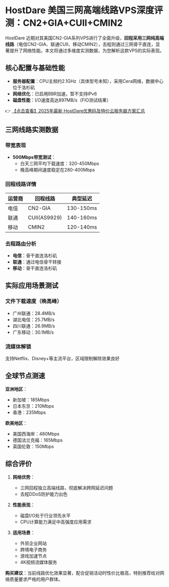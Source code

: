 # HostDare 美国三网高端线路VPS深度评测：CN2+GIA+CUII+CMIN2

HostDare 近期对其美国CN2-GIA系列VPS进行了全面升级，**回程采用三网纯高端线路**（电信CN2-GIA、联通CUII、移动CMIN2），去程则通过三网骨干直连，显著提升了网络性能。本文将通过多维度实测数据，为您解析这款VPS的实际表现。

## 核心配置与基础性能

- **服务器配置**：CPU主频约2.1GHz（具体型号未知），采用Cera网络，数据中心位于洛杉矶
- **网络优化**：已启用BBR加速，暂不支持IPv6
- **磁盘性能**：I/O速度高达897MB/s（FIO测试结果）

👉 [【点击查看】2025年最新 HostDare优惠码及特价云服务器方案汇总](https://bit.ly/hostdare)

## 三网线路实测数据

### 带宽表现
- **500Mbps带宽测试**：
  - 白天三网平均下载速度：320-450Mbps
  - 晚高峰期间速度稳定在280-400Mbps

### 回程线路详情
| 运营商 | 回程线路       | 典型延迟 |
|--------|----------------|----------|
| 电信   | CN2-GIA        | 130-150ms|
| 联通   | CUII(AS9929)   | 140-160ms|
| 移动   | CMIN2          | 120-140ms|

### 去程路由分析
- **电信**：骨干直连洛杉矶
- **联通**：通过电信骨干转接
- **移动**：骨干直连洛杉矶

## 实际应用场景测试

### 文件下载速度（晚高峰）
- 广州联通：28.4MB/s
- 湖北电信：25.7MB/s 
- 四川联通：26.9MB/s
- 广东移动：30.1MB/s

### 流媒体解锁
支持Netflix、Disney+等主流平台，区域限制解除效果良好

## 全球节点测速

**亚洲地区**：
- 新加坡：185Mbps
- 日本东京：210Mbps
- 香港：235Mbps

**欧美地区**：
- 美国西海岸：480Mbps
- 德国法兰克福：165Mbps
- 英国伦敦：150Mbps

## 综合评价

1. **网络优势**：
   - 三网回程独立高端线路，彻底解决跨网延迟问题
   - 去程DDoS防护能力出色

2. **性能表现**：
   - 磁盘I/O处于行业领先水平
   - CPU计算能力满足中高强度应用需求

3. **适用场景**：
   - 外贸企业网站
   - 跨境电子商务
   - 游戏加速节点
   - 4K视频流媒体服务

**购买建议**：当前线路优化效果显著，配合促销活动时性价比极高，特别推荐给对网络质量要求严格的用户群体。